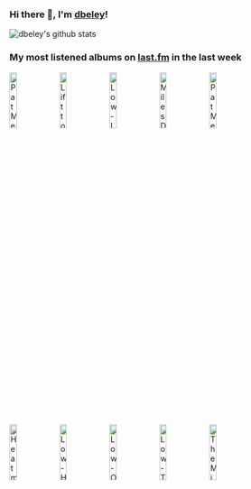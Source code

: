 ### Hi there 👋, I'm [dbeley](https://dbeley.ovh/en)!

![dbeley's github stats](https://github-readme-stats.vercel.app/api?username=dbeley)

### My most listened albums on [last.fm](https://www.last.fm/user/d_beley) in the last week

[<img src='https://lastfm.freetls.fastly.net/i/u/300x300/1aef5b81864842629b4d3f58816abaf7.png' width='16%' height='16%' alt='Pat Metheny Group - Still Life (Talking)'>](https://www.last.fm/music/pat%2bmetheny%2bgroup/still%2blife%2b%2528talking%2529)&nbsp;
[<img src='https://lastfm.freetls.fastly.net/i/u/300x300/9bbf12e63295dd8febbf8e759e8a6257.jpg' width='16%' height='16%' alt='Lift to Experience - The Texas-Jerusalem Crossroads'>](https://www.last.fm/music/lift%2bto%2bexperience/the%2btexas-jerusalem%2bcrossroads)&nbsp;
[<img src='https://lastfm.freetls.fastly.net/i/u/300x300/b4bacbf53718cac5b13a020a9b7fbcf0.jpg' width='16%' height='16%' alt='Low - I Could Live in Hope'>](https://www.last.fm/music/low/i%2bcould%2blive%2bin%2bhope)&nbsp;
[<img src='https://lastfm.freetls.fastly.net/i/u/300x300/464aada2722f1c246f7beed88cc5b8d7.jpg' width='16%' height='16%' alt='Miles Davis - Someday My Prince Will Come'>](https://www.last.fm/music/miles%2bdavis/someday%2bmy%2bprince%2bwill%2bcome)&nbsp;
[<img src='https://lastfm.freetls.fastly.net/i/u/300x300/a393fd7e331ef85f3cff5c5065a144d3.jpg' width='16%' height='16%' alt='Pat Metheny Group - Offramp'>](https://www.last.fm/music/pat%2bmetheny%2bgroup/offramp)&nbsp;
<br>
[<img src='https://lastfm.freetls.fastly.net/i/u/300x300/91ebb2c588d389bc5e60a57e28b7d075.jpg' width='16%' height='16%' alt='Heatmiser - Mic City Sons'>](https://www.last.fm/music/heatmiser/mic%2bcity%2bsons)&nbsp;
[<img src='https://lastfm.freetls.fastly.net/i/u/300x300/0b305c6f897c39de5c45fc08b5064679.jpg' width='16%' height='16%' alt='Low - HEY WHAT'>](https://www.last.fm/music/low/hey%2bwhat)&nbsp;
[<img src='https://lastfm.freetls.fastly.net/i/u/300x300/1289757f24890b5136eb51e188e5377c.jpg' width='16%' height='16%' alt='Low - Ones and Sixes'>](https://www.last.fm/music/low/ones%2band%2bsixes)&nbsp;
[<img src='https://lastfm.freetls.fastly.net/i/u/300x300/8edf22079b6871fdafe8cdf059110af0.jpg' width='16%' height='16%' alt='Low - Things We Lost In the Fire'>](https://www.last.fm/music/low/things%2bwe%2blost%2bin%2bthe%2bfire)&nbsp;
[<img src='https://lastfm.freetls.fastly.net/i/u/300x300/7ad8d224161a6d15ff35ecbe1dfdf78b.jpg' width='16%' height='16%' alt='The Microphones - The Glow, Pt. 2'>](https://www.last.fm/music/the%2bmicrophones/the%2bglow%252c%2bpt.%2b2)&nbsp;
<br>
